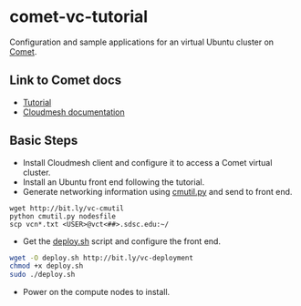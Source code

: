 # comet-vc-tutorial

Configuration and sample applications for an virtual Ubuntu cluster on [Comet](http://www.sdsc.edu/support/user_guides/comet.html).

## Link to Comet docs

* [Tutorial](http://cloudmesh.github.io/client/tutorials/comet_cloudmesh.html)
* [Cloudmesh documentation](http://cloudmesh.github.io/client/commands/command_comet.html)

## Basic Steps

* Install Cloudmesh client and configure it to access a Comet virtual
cluster.
* Install an Ubuntu front end following the tutorial.
* Generate networking information using [cmutil.py](cmutil.py) and
send to front end.

 ```
 wget http://bit.ly/vc-cmutil
 python cmutil.py nodesfile
 scp vcn*.txt <USER>@vct<##>.sdsc.edu:~/
 ```
* Get the [deploy.sh](deploy.sh) script and configure the front end.

 ```bash
 wget -O deploy.sh http://bit.ly/vc-deployment
 chmod +x deploy.sh
 sudo ./deploy.sh
 ```
* Power on the compute nodes to install.

